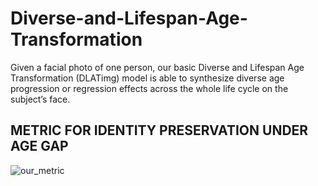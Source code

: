 # Diverse-and-Lifespan-Age-Transformation
Given a facial photo of one person, our basic Diverse and Lifespan Age Transformation (DLATimg) model is able to synthesize diverse age progression or regression effects across the whole life cycle on the subject’s face.

## METRIC FOR IDENTITY PRESERVATION UNDER AGE GAP

![our_metric](https://github.com/jy12he/Diverse-and-Lifespan-Age-Transformation/assets/135214685/129fc552-1e1f-452a-8ddc-802910029ebe)
